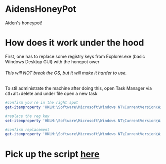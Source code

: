 # AidensHoneyPot
Aiden's honeypot!

# How does it work under the hood

First, one has to replace some registry keys from Explorer.exe (basic Windows Desktop GUI) with the honepot
ower

###### This will NOT break the OS, but it will make it harder to use. 
To stil administrate the machine after doing this, open Task Manager via ctl+alt+delete and under file open a new task

```powershell
#confirm you're in the right spot
get-itemproperty 'HKLM:\Software\Microsoft\Windows NT\CurrentVersion\Winlogon' | select Shell

#replace the reg key
set-itemproperty 'HKLM:\Software\Microsoft\Windows NT\CurrentVersion\Winlogon' -name 'Shell' -value 'powershell.exe -WindowStyle Hidden C:\hp.ps1'

#confirm replacement
get-itemproperty 'HKLM:\Software\Microsoft\Windows NT\CurrentVersion\Winlogon' | select Shell
```

# Pick up the script [here](https://github.com/Purp1eW0lf/AidensHoneyPot/blob/main/AHP.ps1)
